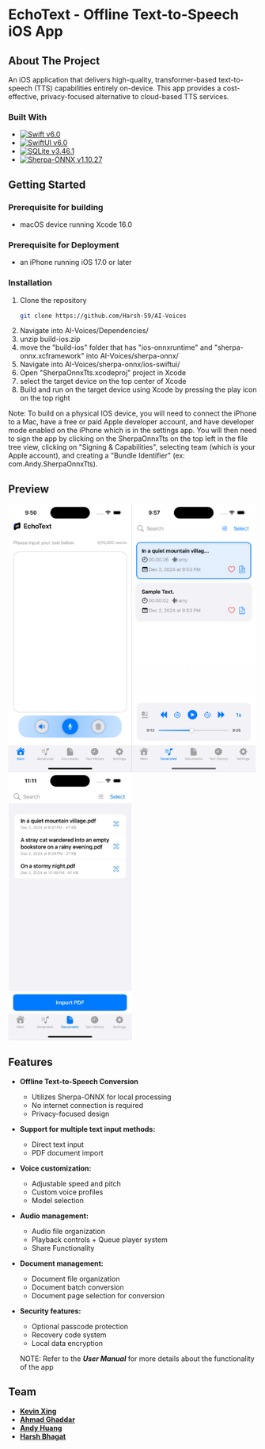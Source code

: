# EchoText - Offline Text-to-Speech iOS App

## About The Project

An iOS application that delivers high-quality, transformer-based text-to-speech (TTS) capabilities entirely on-device. This app provides a cost-effective, privacy-focused alternative to cloud-based TTS services.

### Built With
* [![Swift v6.0][Swift-v]](https://www.swift.org/)
* [![SwiftUI v6.0][SwiftUI-v]](https://developer.apple.com/xcode/swiftui/)
* [![SQLite v3.46.1][SQLite-v]](https://www.sqlite.org/index.html)
* [![Sherpa-ONNX v1.10.27][Sherpa-v]](https://github.com/k2-fsa/sherpa-onnx)

## Getting Started

### Prerequisite for building
* macOS device running Xcode 16.0

### Prerequisite for Deployment
* an iPhone running iOS 17.0 or later

### Installation

1. Clone the repository
   ```sh
   git clone https://github.com/Harsh-59/AI-Voices
   ```
2. Navigate into AI-Voices/Dependencies/
3. unzip build-ios.zip
4. move the "build-ios" folder that has "ios-onnxruntime" and "sherpa-onnx.xcframework" into AI-Voices/sherpa-onnx/
5. Navigate into AI-Voices/sherpa-onnx/ios-swiftui/
6. Open "SherpaOnnxTts.xcodeproj" project in Xcode
7. select the target device on the top center of Xcode
8. Build and run on the target device using Xcode by pressing the play icon on the top right

Note: To build on a physical IOS device, you will need to connect the iPhone to a Mac, have a free or paid Apple developer account, and have developer mode enabled on the iPhone which is in the settings app. You will then need to sign the app by clicking on the SherpaOnnxTts on the top left in the file tree view, clicking on "Signing & Capabilities", selecting team (which is your Apple account), and creating a "Bundle Identifier" (ex: com.Andy.SherpaOnnxTts).
## Preview

<img src="Documents/images/EchoText image 1.png" align="left" width="250">
<img src="Documents/images/EchoText image 2.png" align="left" width="250">
<img src="Documents/images/EchoText image 3.png" align="auto" width="250">

## Features
- **Offline Text-to-Speech Conversion**
  - Utilizes Sherpa-ONNX for local processing
  - No internet connection is required
  - Privacy-focused design
- **Support for multiple text input methods:**
  - Direct text input
  - PDF document import
- **Voice customization:**
  - Adjustable speed and pitch
  - Custom voice profiles
  - Model selection
- **Audio management:**
  - Audio file organization
  - Playback controls + Queue player system
  - Share Functionality
- **Document management:**
  - Document file organization
  - Document batch conversion
  - Document page selection for conversion
- **Security features:**
  - Optional passcode protection
  - Recovery code system
  - Local data encryption

  NOTE: Refer to the ***User Manual*** for more details about the functionality of the app

## Team
* **[Kevin Xing](https://github.com/yosunkx)**
* **[Ahmad Ghaddar](https://github.com/NoshGiven)**
* **[Andy Huang](https://github.com/AndyHCode)**
* **[Harsh Bhagat](https://github.com/Harsh-59)**

<!-- MARKDOWN LINKS & IMAGES -->
[Swift-v]: https://img.shields.io/badge/Swift_6.0-FA7343?style=for-the-badge&logo=swift&logoColor=white
[SwiftUI-v]: https://img.shields.io/badge/SwiftUI_6.0-blue?style=for-the-badge&logo=swift&logoColor=white
[SQLite-v]: https://img.shields.io/badge/SQLite_3.46.1-07405E?style=for-the-badge&logo=sqlite&logoColor=white
[Sherpa-v]: https://img.shields.io/badge/Sherpa--ONNX_1.10.27-FF6B6B?style=for-the-badge
